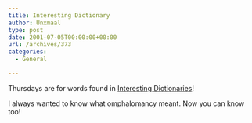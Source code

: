 ```yaml
---
title: Interesting Dictionary
author: Unxmaal
type: post
date: 2001-07-05T00:00:00+00:00
url: /archives/373
categories:
  - General

---
```

Thursdays are for words found in [Interesting Dictionaries][1]! 

I always wanted to know what omphalomancy meant. Now you can know too!

 [1]: http://stommel.tamu.edu/~baum/skb_dict.html